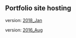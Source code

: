 ## Portfolio site hosting

version: [2018_Jan](https://alrightchiu.github.io/portfoliosite/2018Jan/portfolio.html)

version: [2016_Aug](https://alrightchiu.github.io/portfoliosite/2016Aug/portfolio.html)
